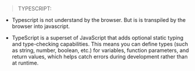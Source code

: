 >TYPESCRIPT:
- Typescript is not understand by the browser. But is is transpiled by the browser into javascript.

- TypeScript is a superset of JavaScript that adds optional static typing and type-checking capabilities. This means you can define types (such as string, number, boolean, etc.) for variables, function parameters, and return values, which helps catch errors during development rather than at runtime.